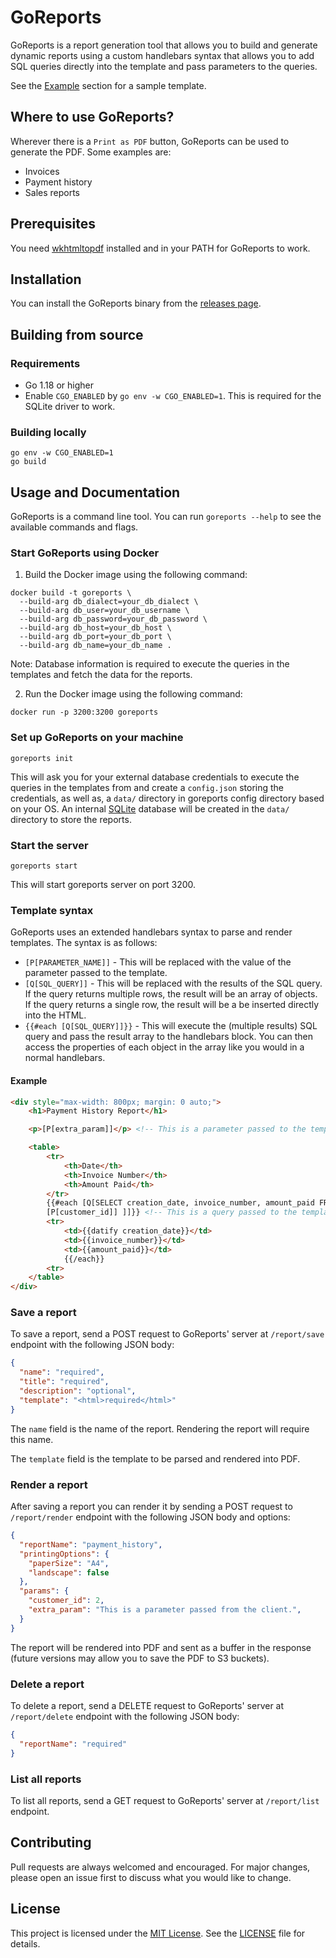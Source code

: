 # GoReports

GoReports is a report generation tool that allows you to build and generate dynamic reports using a custom
handlebars syntax that allows you to add SQL queries directly into the template and pass parameters to the queries.

See the [Example](#example) section for a sample template.

## Where to use GoReports?

Wherever there is a `Print as PDF` button, GoReports can be used to generate the PDF. Some examples are:
- Invoices
- Payment history
- Sales reports

## Prerequisites

You need [wkhtmltopdf](https://wkhtmltopdf.org/downloads.html) installed and in your PATH for GoReports to work.

## Installation

You can install the GoReports binary from the [releases page](https://github.com/Okira-E/goreports/releases).

## Building from source

### Requirements

- Go 1.18 or higher
- Enable `CGO_ENABLED` by `go env -w CGO_ENABLED=1`. This is required for the SQLite driver to work.

### Building locally

```shell
go env -w CGO_ENABLED=1
go build
```

## Usage and Documentation

GoReports is a command line tool. You can run `goreports --help` to see the available commands and flags.

### Start GoReports using Docker

1. Build the Docker image using the following command:

```shell
docker build -t goreports \
  --build-arg db_dialect=your_db_dialect \
  --build-arg db_user=your_db_username \
  --build-arg db_password=your_db_password \
  --build-arg db_host=your_db_host \
  --build-arg db_port=your_db_port \
  --build-arg db_name=your_db_name .
```

Note: Database information is required to execute the queries in the templates and fetch the data for the reports.

2. Run the Docker image using the following command:

```shell
docker run -p 3200:3200 goreports
```

### Set up GoReports on your machine

```shell
goreports init
```

This will ask you for your external database credentials to execute the queries in the templates from and create
a `config.json` storing the credentials, as well as, a `data/` directory in goreports config directory based on your OS.
An internal [SQLite](https://www.sqlite.org/index.html) database will be created in the `data/` directory to store the
reports.

### Start the server

```shell
goreports start
```

This will start goreports server on port 3200.

### Template syntax

GoReports uses an extended handlebars syntax to parse and render templates. The syntax is as follows:

- `[P[PARAMETER_NAME]]` - This will be replaced with the value of the parameter passed to the template.
- `[Q[SQL_QUERY]]` - This will be replaced with the results of the SQL query. If the query returns multiple rows,
  the result will be an array of objects. If the query returns a single row, the result will be a be inserted directly into the HTML.
- `{{#each [Q[SQL_QUERY]]}}` - This will execute the (multiple results) SQL query and pass the result array to the
  handlebars block. You can then access the properties of each object in the array like you would in a normal handlebars.

#### Example
```html
<div style="max-width: 800px; margin: 0 auto;">
    <h1>Payment History Report</h1>

    <p>[P[extra_param]]</p> <!-- This is a parameter passed to the template at request/render time -->

    <table>
        <tr>
            <th>Date</th>
            <th>Invoice Number</th>
            <th>Amount Paid</th>
        </tr>
        {{#each [Q[SELECT creation_date, invoice_number, amount_paid FROM payments WHERE customer_id =
        [P[customer_id]] ]]}} <!-- This is a query passed to the template with a parameter in it -->
        <tr>
            <td>{{datify creation_date}}</td>
            <td>{{invoice_number}}</td>
            <td>{{amount_paid}}</td>
            {{/each}}
        <tr>
    </table>
</div>
```

### Save a report

To save a report, send a POST request to GoReports' server at `/report/save` endpoint with the following JSON body:

```json
{
  "name": "required",
  "title": "required",
  "description": "optional",
  "template": "<html>required</html>"
}
```

The `name` field is the name of the report. Rendering the report will require this name.

The `template` field is the template to be parsed and rendered into PDF.

### Render a report

After saving a report you can render it by sending a POST request to `/report/render` endpoint with the following JSON body and options:

```json
{
  "reportName": "payment_history",
  "printingOptions": {
    "paperSize": "A4",
    "landscape": false
  },
  "params": {
    "customer_id": 2,
    "extra_param": "This is a parameter passed from the client.",
  }
}
```
The report will be rendered into PDF and sent as a buffer in the response (future versions may allow you to save the PDF to S3 buckets).

### Delete a report

To delete a report, send a DELETE request to GoReports' server at `/report/delete` endpoint with the following JSON body:

```json
{
  "reportName": "required"
}
```

### List all reports

To list all reports, send a GET request to GoReports' server at `/report/list` endpoint.

## Contributing

Pull requests are always welcomed and encouraged. For major changes, please open an issue first to discuss what you would like to change.

## License

This project is licensed under the [MIT License](https://choosealicense.com/licenses/mit/). See the [LICENSE](LICENSE) file for details.